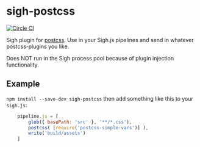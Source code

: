 # sigh-postcss

[![Circle CI](https://circleci.com/gh/PatrikLythell/sigh-postcss.svg?style=svg)](https://circleci.com/gh/PatrikLythell/sigh-postcss)

Sigh plugin for [postcss](https://github.com/postcss/postcss). Use in your Sigh.js pipelines and send in whatever postcss-plugins you like.

Does NOT run in the Sigh process pool because of plugin injection functionality.

## Example

`npm install --save-dev sigh-postcss` then add something like this to your `sigh.js`:

```javascript
	pipeline.js = [
		glob({ basePath: 'src' }, '**/*.css'),
		postcss( [require('postcss-simple-vars')] ),
		write('build/assets')
	]
```
